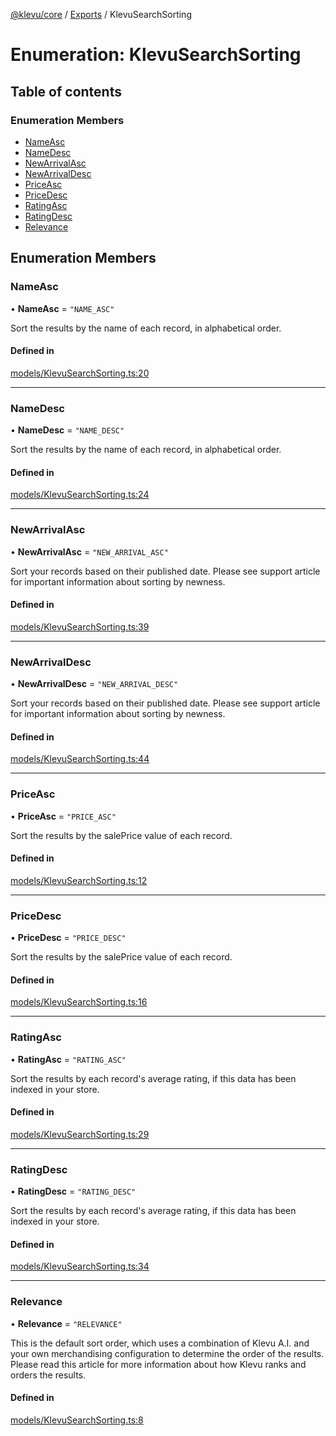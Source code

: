 [@klevu/core]() / [Exports](../modules.md) / KlevuSearchSorting

# Enumeration: KlevuSearchSorting

## Table of contents

### Enumeration Members

- [NameAsc](KlevuSearchSorting.md#nameasc)
- [NameDesc](KlevuSearchSorting.md#namedesc)
- [NewArrivalAsc](KlevuSearchSorting.md#newarrivalasc)
- [NewArrivalDesc](KlevuSearchSorting.md#newarrivaldesc)
- [PriceAsc](KlevuSearchSorting.md#priceasc)
- [PriceDesc](KlevuSearchSorting.md#pricedesc)
- [RatingAsc](KlevuSearchSorting.md#ratingasc)
- [RatingDesc](KlevuSearchSorting.md#ratingdesc)
- [Relevance](KlevuSearchSorting.md#relevance)

## Enumeration Members

### NameAsc

• **NameAsc** = ``"NAME_ASC"``

Sort the results by the name of each record, in alphabetical order.

#### Defined in

[models/KlevuSearchSorting.ts:20](https://github.com/klevultd/frontend-sdk/blob/58d63d7/packages/klevu-core/src/models/KlevuSearchSorting.ts#L20)

___

### NameDesc

• **NameDesc** = ``"NAME_DESC"``

Sort the results by the name of each record, in alphabetical order.

#### Defined in

[models/KlevuSearchSorting.ts:24](https://github.com/klevultd/frontend-sdk/blob/58d63d7/packages/klevu-core/src/models/KlevuSearchSorting.ts#L24)

___

### NewArrivalAsc

• **NewArrivalAsc** = ``"NEW_ARRIVAL_ASC"``

Sort your records based on their published date. Please see support article
for important information about sorting by newness.

#### Defined in

[models/KlevuSearchSorting.ts:39](https://github.com/klevultd/frontend-sdk/blob/58d63d7/packages/klevu-core/src/models/KlevuSearchSorting.ts#L39)

___

### NewArrivalDesc

• **NewArrivalDesc** = ``"NEW_ARRIVAL_DESC"``

Sort your records based on their published date. Please see support article
for important information about sorting by newness.

#### Defined in

[models/KlevuSearchSorting.ts:44](https://github.com/klevultd/frontend-sdk/blob/58d63d7/packages/klevu-core/src/models/KlevuSearchSorting.ts#L44)

___

### PriceAsc

• **PriceAsc** = ``"PRICE_ASC"``

Sort the results by the salePrice value of each record.

#### Defined in

[models/KlevuSearchSorting.ts:12](https://github.com/klevultd/frontend-sdk/blob/58d63d7/packages/klevu-core/src/models/KlevuSearchSorting.ts#L12)

___

### PriceDesc

• **PriceDesc** = ``"PRICE_DESC"``

Sort the results by the salePrice value of each record.

#### Defined in

[models/KlevuSearchSorting.ts:16](https://github.com/klevultd/frontend-sdk/blob/58d63d7/packages/klevu-core/src/models/KlevuSearchSorting.ts#L16)

___

### RatingAsc

• **RatingAsc** = ``"RATING_ASC"``

Sort the results by each record's average rating, if this data has been
indexed in your store.

#### Defined in

[models/KlevuSearchSorting.ts:29](https://github.com/klevultd/frontend-sdk/blob/58d63d7/packages/klevu-core/src/models/KlevuSearchSorting.ts#L29)

___

### RatingDesc

• **RatingDesc** = ``"RATING_DESC"``

Sort the results by each record's average rating, if this data has been
indexed in your store.

#### Defined in

[models/KlevuSearchSorting.ts:34](https://github.com/klevultd/frontend-sdk/blob/58d63d7/packages/klevu-core/src/models/KlevuSearchSorting.ts#L34)

___

### Relevance

• **Relevance** = ``"RELEVANCE"``

This is the default sort order, which uses a combination of Klevu A.I. and
your own merchandising configuration to determine the order of the results.
Please read this article for more information about how Klevu ranks and
orders the results.

#### Defined in

[models/KlevuSearchSorting.ts:8](https://github.com/klevultd/frontend-sdk/blob/58d63d7/packages/klevu-core/src/models/KlevuSearchSorting.ts#L8)
